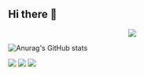 ## Hi there 👋

<!--
**kyojun0612/kyojun0612** is a ✨ _special_ ✨ repository because its `README.md` (this file) appears on your GitHub profile.

Here are some ideas to get you started:

- 🔭 I’m currently working on ...
- 🌱 I’m currently learning ...
- 👯 I’m looking to collaborate on ...
- 🤔 I’m looking for help with ...
- 💬 Ask me about ...
- 📫 How to reach me: ...
- 😄 Pronouns: ...
- ⚡ Fun fact: ...
-->
<div align="center">
  <img src="https://github.com/oka1313/oka1313/assets/101691440/92118a53-c5b6-40bc-b130-bf8c398d7b51" />
</div>




![Anurag's GitHub stats](https://github-readme-stats.vercel.app/api?username=kyojun0612&show_icons=true&theme=radical)




<img src="https://img.shields.io/badge/java-20232a.svg?style=for-the-badge&logo=#F7DF1E&logoColor=61DAFB" /> <img src="https://img.shields.io/badge/jsp-20232a.svg?style=for-the-badge&logo=react&logoColor=61DAFB" /> <img src="https://img.shields.io/badge/python-20232a.svg?style=for-the-badge&logo=react&logoColor=61DAFB" />
